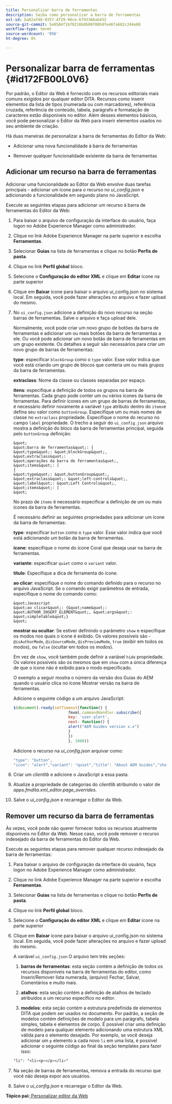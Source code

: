```yaml
---
title: Personalizar barra de ferramentas
description: Saiba como personalizar a barra de ferramentas
exl-id: ba82af48-9357-4f29-90ce-6793366ab432
source-git-commit: 5e0584f1bf0216b8b00f00b9fe46fa682c244e08
workflow-type: tm+mt
source-wordcount: '956'
ht-degree: 0%

---
```


# Personalizar barra de ferramentas {#id172FB00L0V6}

Por padrão, o Editor da Web é fornecido com os recursos editoriais mais comuns exigidos por qualquer editor DITA. Recursos como inserir elementos da lista de tipos \(numerada ou com marcadores\), referência cruzada, referência de conteúdo, tabela, parágrafo e formatação de caracteres estão disponíveis no editor. Além desses elementos básicos, você pode personalizar o Editor da Web para inserir elementos usados no seu ambiente de criação.

Há duas maneiras de personalizar a barra de ferramentas do Editor da Web:

- Adicionar uma nova funcionalidade à barra de ferramentas

- Remover qualquer funcionalidade existente da barra de ferramentas


## Adicionar um recurso na barra de ferramentas

Adicionar uma funcionalidade ao Editor da Web envolve duas tarefas principais - adicionar um ícone para o recurso no *ui\_config.json* e adicionando a funcionalidade em segundo plano no JavaScript.

Execute as seguintes etapas para adicionar um recurso à barra de ferramentas do Editor da Web:

1. Para baixar o arquivo de configuração da interface do usuário, faça logon no Adobe Experience Manager como administrador.

1. Clique no link Adobe Experience Manager na parte superior e escolha **Ferramentas**.
1. Selecionar **Guias** na lista de ferramentas e clique no botão **Perfis de pasta**.
1. Clique no link **Perfil global** bloco.
1. Selecione o **Configuração do editor XML** e clique em **Editar** ícone na parte superior
1. Clique em **Baixar** ícone para baixar o arquivo ui\_config.json no sistema local. Em seguida, você pode fazer alterações no arquivo e fazer upload do mesmo.
1. No `ui_config.json` adicione a definição do novo recurso na seção barras de ferramentas. Salve o arquivo e faça upload dele.

   Normalmente, você pode criar um novo grupo de botões da barra de ferramentas e adicionar um ou mais botões da barra de ferramentas a ele. Ou você pode adicionar um novo botão de barra de ferramentas em um grupo existente. Os detalhes a seguir são necessários para criar um novo grupo de barras de ferramentas:

   **type**: especificar `blockGroup` como o `type` valor. Esse valor indica que você está criando um grupo de blocos que conteria um ou mais grupos da barra de ferramentas.

   **extraclass**: Nome da classe ou classes separadas por espaço.

   **itens**: especifique a definição de todos os grupos na barra de ferramentas. Cada grupo pode conter um ou vários ícones da barra de ferramentas. Para definir ícones em um grupo de barras de ferramentas, é necessário definir novamente a variável `type` atributo dentro do `items`e defina seu valor como `buttonGroup`. Especifique um ou mais nomes de classe no `extraclass` propriedade. Especifique o nome do recurso no campo `label` propriedade. O trecho a seguir do `ui_config.json` arquivo mostra a definição do bloco da barra de ferramentas principal, seguida pelo `buttonGroup` definição:

       &quot;
       &quot;barra de ferramentas&quot;: {
       &quot;type&quot;: &quot;blockGroup&quot;,
       &quot;extraclass&quot;:
       &quot;operações da barra de ferramentas&quot;,
       &quot;items&quot;: [
       {
       &quot;type&quot;: &quot;buttonGroup&quot;,
       &quot;extraclass&quot;: &quot;left-controls&quot;,
       &quot;label&quot;: &quot;Left Controls&quot;,
       &quot;items&quot;: [
       &quot;
   
   No prazo de `items` é necessário especificar a definição de um ou mais ícones da barra de ferramentas.

   É necessário definir as seguintes propriedades para adicionar um ícone da barra de ferramentas:

   **type**: especificar `button` como o `type` valor. Esse valor indica que você está adicionando um botão da barra de ferramentas.

   **ícone**: especifique o nome do ícone Coral que deseja usar na barra de ferramentas.

   **variante**: especificar `quiet` como o `variant` valor.

   **título**: Especifique a dica de ferramenta do ícone.

   **ao clicar**: especifique o nome do comando definido para o recurso no arquivo JavaScript. Se o comando exigir parâmetros de entrada, especifique o nome do comando como:

       &quot;Javascript
       &quot;ao clicar&quot;: {&quot;name&quot;: &quot;AUTHOR_INSERT_ELEMENT&quot;, &quot;args&quot;: &quot;simpletable&quot;}
       &quot;
   
   **mostrar ou ocultar**: Se estiver definindo o parâmetro `show` e especifique os modos nos quais o ícone é exibido. Os valores possíveis são - `@isAuthorMode`, `@isSourceMode`, `@isPreviewMode`, `true` \(exibir em todos os modos\), ou `false` \(ocultar em todos os modos\).

   Em vez de `show`, você também pode definir a variável `hide` propriedade. Os valores possíveis são os mesmos que em `show` com a única diferença de que o ícone não é exibido para o modo especificado.

   O exemplo a seguir mostra o número da versão dos Guias do AEM quando o usuário clica no ícone Mostrar versão na barra de ferramentas.

   Adicione o seguinte código a um arquivo JavaScript:

   ```Javascript
   $(document).ready(setTimeout(function() {
                           fmxml.commandHandler.subscribe({
                           key: 'user.alert',
                           next: function() {
                           alert("AEM Guides version x.x")
                           }
                           })
                           }, 1000))
   ```

   Adicione o recurso na *ui\_config.json* arquivar como:

   ```Javascript
   "type": "button",
   "icon": "alert","variant": "quiet","title": "About AEM Guides","show": "true","on-click": "user.alert"
   ```

1. Criar um *clientlib* e adicione o JavaScript a essa pasta.

1. Atualize a propriedade de categorias do *clientlib* atribuindo o valor de *apps.fmdita.xml\_editor.page\_overrides*.

1. Salve o *ui\_config.json* e recarregar o Editor da Web.


## Remover um recurso da barra de ferramentas

Às vezes, você pode não querer fornecer todos os recursos atualmente disponíveis no Editor da Web. Nesse caso, você pode remover o recurso indesejado da barra de ferramentas do Editor da Web.

Execute as seguintes etapas para remover qualquer recurso indesejado da barra de ferramentas:

1. Para baixar o arquivo de configuração da interface do usuário, faça logon no Adobe Experience Manager como administrador.

1. Clique no link Adobe Experience Manager na parte superior e escolha **Ferramentas**.
1. Selecionar **Guias** na lista de ferramentas e clique no botão **Perfis de pasta**.
1. Clique no link **Perfil global** bloco.
1. Selecione o **Configuração do editor XML** e clique em **Editar** ícone na parte superior
1. Clique em **Baixar** ícone para baixar o arquivo ui\_config.json no sistema local. Em seguida, você pode fazer alterações no arquivo e fazer upload do mesmo.

   A variável `ui_config.json` O arquivo tem três seções:

   1. **barras de ferramentas**: esta seção contém a definição de todos os recursos disponíveis na barra de ferramentas do editor, como Inserir/Remover lista numerada, \(arquivo\) Fechar, Salvar, Comentários e muito mais.

   1. **atalhos**: esta seção contém a definição de atalhos de teclado atribuídos a um recurso específico no editor.

   1. **modelos**: esta seção contém a estrutura predefinida de elementos DITA que podem ser usados no documento. Por padrão, a seção de modelos contém definições de modelo para um parágrafo, tabela simples, tabela e elementos de corpo. É possível criar uma definição de modelo para qualquer elemento adicionando uma estrutura XML válida para o elemento desejado. Por exemplo, se você deseja adicionar um `p` elemento a cada novo `li` em uma lista, é possível adicionar o seguinte código ao final da seção templates para fazer isso:

   ```css
   "li": "<li><p></p></li>"
   ```

1. Na seção de barras de ferramentas, remova a entrada do recurso que você não deseja expor aos usuários.

1. Salve o *ui\_config.json* e recarregar o Editor da Web.


**Tópico pai:**[ Personalizar editor da Web](conf-web-editor.md)

